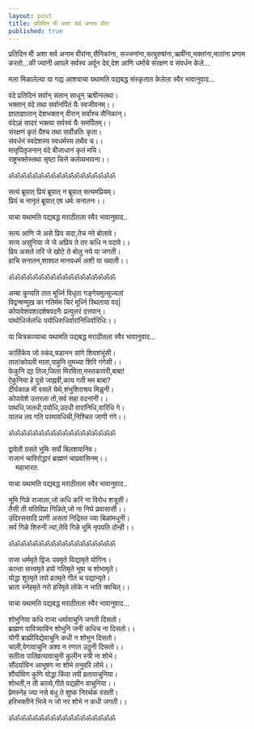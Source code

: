 ```yaml
---
layout: post
title: प्रतिदिन मी अशा सर्व अनाम वीरा
published: true
---
```


प्रतिदिन मी अशा सर्व अनाम वीरांना,सैनिकांना, सज्जनांना,सत्पुरुषांना,ऋषींना,भक्तांना,मातांना प्रणाम करतो...की ज्यांनी आपले सर्वस्व अर्पून देव,देश आणि धर्माचे संरक्षण व संवर्धन केले...  

मला मिळालेल्या या गद्य आशयाचा यथामति पद्यबद्ध संस्कृतात केलेला स्वैर भावानुवाद...  

वंदे प्रतिदिनं सर्वान् संतान् साधून् ऋषीन्स्तथा।  
भक्तान् वंदे तथा सर्वानर्पितं यैः स्वजीवनम्।।  
ज्ञाताज्ञातान् देशभक्तान् वीरान् सर्वांश्च सैनिकान्।  
वंदेऽहं सादरं भक्त्या सर्वस्वं  यैः समर्पितम्।।  
संरक्षणं कृतं यैश्च तथा सर्वोन्नतिः कृता।  
संवर्धनं स्वदेशस्य स्वधर्मस्य तथैव च।।  
मातृपितृजनान् वंदे बीजाधानं कृतं मयि।  
राष्ट्रभक्तेस्तथा सृष्टा चित्ते कर्तव्यभावना।।  

ॐॐॐॐॐॐॐॐॐॐॐॐॐॐॐॐॐॐ  

सत्यं ब्रूयात् प्रियं ब्रूयात् न ब्रूयात् सत्यमप्रियम्।  
प्रियं च नानृतं ब्रूयात् एष धर्मः सनातनः।।  

याचा यथामति पद्यबद्ध मराठीतला स्वैर भावानुवाद..  

सत्य आणि जे असे प्रिय सदा,तेच नरे बोलावे।  
सत्य असुनिया जे जे अप्रिय ते तर कधि न वदावे।।  
प्रिय असले तरि जे खोटे ते बोलु नये या जगती।  
हाचि सनातन,शाश्वत मानवधर्म अशी या ख्याती।।  

ॐॐॐॐॐॐॐॐॐॐॐॐॐॐॐॐॐॐ  

अम्बा कुप्यति तात मूर्ध्नि विधृता गङ्गेयमुत्सुज्यतां  
विद्वन्षण्मुख का गतिर्मम चिरं मूर्ध्नि स्थिताया वद|  
कोपावेशवशादशेषवदनैः प्रत्युत्तरं दत्तवान्।  
पाथोधिर्जलधिः पयोधिरुधिर्वारांनिधिर्वारिधिः।।  

या चित्रकाव्याचा यथामति पद्यबद्ध मराठीतला स्वैर भावानुवाद...  

कार्तिकेय जो स्कंद,षडानन सांगे शिवशंभूंसी।  
तात!कोपली माता,पाहुनि तुमच्या शिरि गंगेसी।।  
फेकुनि द्या तिज,जिला मिरविता,मस्तकावरी,बाबा!  
ऐकुनिया हे पुसे जाह्नवी,काय गती मम बाबा?  
दीर्घकाळ मी वसले येथे,शंभुशिराश्रय मिळुनी।  
कोपावेशे उत्तरला तो,सर्व सहा वदनांनी।।  
पाथधि,जलधी,पयोधि,उदधी वारांनिधि,वारिधि गे।  
यातच तव गति परमावधिची,निश्चित जाणी गंगे।।  

ॐॐॐॐॐॐॐॐॐॐॐॐॐॐॐॐॐॐ  

द्वावेतौ ग्रसते भूमिः सर्पो बिलशयानिव।  
राजानं चाविरोद्धारं ब्राह्मणं चाप्रवासिनम्।।  
&emsp;महाभारत.  

याचा यथामति पद्यबद्ध मराठीतला स्वैर भावानुवाद..  

भूमि गिळे राजाला,जो कधि करि ना विरोध शत्रूसी।  
तैसी ती यतिविप्रा गिळिते,जो ना निघे प्रवासासी।।  
उंदिरससादि प्राणी असतां निद्रिस्त ज्या बिळांमधुनी।  
सर्प गिळे शिरुनी त्यां,तेवि गिळे भूमि नृपयति दोन्ही।।  

ॐॐॐॐॐॐॐॐॐॐॐॐॐॐॐॐॐॐ  

राजा धर्ममृते द्विजः पवमृते विद्यामृते योगिनः।  
कान्ता सत्त्वमृते हयो गतिमृते भूषा च शोभामृते।  
योद्धा शूरमृते तपो व्रतमृते गीतं च पद्यान्यृते।  
भ्राता स्नेहमृते नरो हरिमृते लोके न भाति क्वचित्।।  

याचा यथामति पद्यबद्ध मराठीतला स्वैर भावानुवाद...  

शोभुनिया कधि राजा धर्मावाचुनि जगती दिसतो।  
ब्राह्मण पावित्र्याविन शोभुनि जनी कधिच ना दिसतो।।  
योगी ब्राह्मीविद्येवाचुनि कधी न शोभुन दिसतो।  
चाली,वेगावाचुनि अश्व न रणात उठुनी दिसतो।।  
सतीत्व पातिव्रत्यावाचुनी कुलीन स्त्री ना शोभे।  
सौंदर्याविन आभूषण ना शोभे तनुवरि लोभे।।  
शौर्याविण कुणि योद्धा किंवा तपी व्रतावाचुनिया।  
शोभती,न ती काव्ये,गीते पद्यहीन वाचुनिया।।  
प्रेमस्नेह ज्या नसे बंधु ते शुष्क निरर्थक वसती।  
हरिभक्तीने भिजे न जो नर शोभे न कधी जगती।।  

ॐॐॐॐॐॐॐॐॐॐॐॐॐॐॐॐॐॐ  
